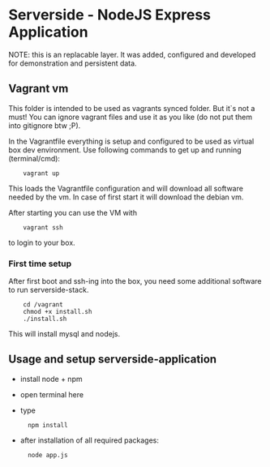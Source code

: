 # Serverside - NodeJS Express Application

NOTE: this is an replacable layer. It was added, configured and developed for demonstration and persistent data. 

## Vagrant vm 

This folder is intended to be used as vagrants synced folder. But it`s not a must! You can ignore vagrant files and use it as you like (do not put them into gitignore btw ;P). 

In the Vagrantfile everything is setup and configured to be used as virtual box dev environment. Use following commands to get up and running (terminal/cmd):
        
        vagrant up

This loads the Vagrantfile configuration and will download all software needed by the vm. In case of first start it will download the debian vm. 

After starting you can use the VM with

        vagrant ssh

to login to your box. 

### First time setup

After first boot and ssh-ing into the box, you need some additional software to run serverside-stack. 

        cd /vagrant
        chmod +x install.sh
        ./install.sh

This will install mysql and nodejs. 

## Usage and setup serverside-application

* install node + npm
* open terminal here
* type 

		npm install

* after installation of all required packages: 

		node app.js